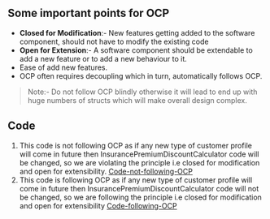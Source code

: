## Some important points for OCP

* **Closed for Modification**:- New features getting added to the software component, should not have to modify the existing code
* **Open for Extension**:- A software component should be extendable to add a new feature or to add a new behaviour to it.
* Ease of add new features.
* OCP often requires decoupling which in turn, automatically follows OCP.

> Note:- Do not follow OCP blindly otherwise it will lead to end up with huge numbers of structs which will make overall design complex.

## Code

1. This code is not following OCP as if any new type of customer profile will come in future then InsurancePremiumDiscountCalculator code will be changed, so we are violating the principle i.e closed for modification and open for extensibility.  [Code-not-following-OCP](/1.%20SOLID%20Principle/2.%20Open%20Close%20Principle/1.a.code-not-following-OCP.go)
2. This code is following OCP as if any new type of customer profile will come in future then InsurancePremiumDiscountCalculator code will not be changed, so we are following the principle i.e closed for modification and open for extensibility  [Code-following-OCP](/1.%20SOLID%20Principle/2.%20Open%20Close%20Principle/1.b.code-following-OCP.go)